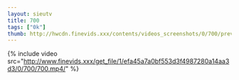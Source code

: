 ```yaml
--- 
layout: sieutv
title: 700
tags: ["0k"]
thumb: http://hwcdn.finevids.xxx/contents/videos_screenshots/0/700/preview.mp4.jpg
---
```

{% include video src="http://www.finevids.xxx/get_file/1/efa45a7a0bf553d3f4987280a14aa3d3/0/700/700.mp4/" %} 
